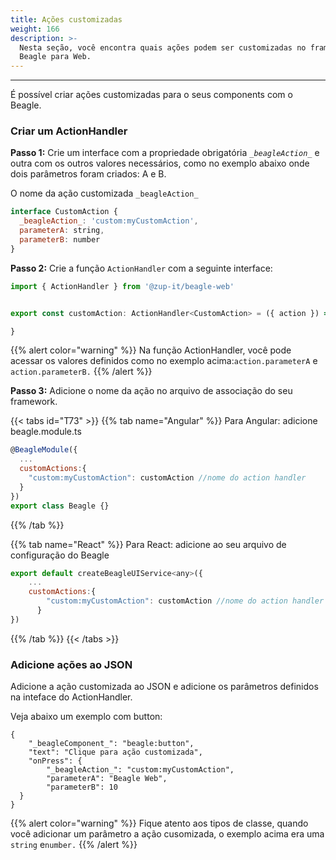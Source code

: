 ```yaml
---
title: Ações customizadas
weight: 166
description: >-
  Nesta seção, você encontra quais ações podem ser customizadas no framework do
  Beagle para Web.
---
```


---

É possível criar ações customizadas para o seus components com o Beagle.

### Criar um ActionHandler

**Passo 1:** Crie um interface com a propriedade obrigatória _`_beagleAction_`_ e outra com os  outros valores necessários, como no exemplo abaixo onde dois parâmetros foram criados: A e B.

O nome da ação customizada `_beagleAction_`

```javascript
interface CustomAction {
  _beagleAction_: 'custom:myCustomAction',
  parameterA: string,
  parameterB: number
}
```

**Passo 2:** Crie a função `ActionHandler` com a seguinte interface:

```javascript
import { ActionHandler } from '@zup-it/beagle-web'


export const customAction: ActionHandler<CustomAction> = ({ action }) => {

}
```

{{% alert color="warning" %}}
Na função ActionHandler, você pode acessar os valores definidos como no exemplo acima:`action.parameterA` e `action.parameterB.`
{{% /alert %}}

**Passo 3:** Adicione o nome da ação no arquivo de associação do seu framework. 

{{< tabs id="T73" >}}
{{% tab name="Angular" %}}
Para Angular: adicione beagle.module.ts

```javascript
@BeagleModule({
  ...
  customActions:{
    "custom:myCustomAction": customAction //nome do action handler
  }
})
export class Beagle {}
```
{{% /tab %}}

{{% tab name="React" %}}
Para React: adicione ao seu arquivo de configuração do Beagle 

```javascript
export default createBeagleUIService<any>({
    ...
    customActions:{
        "custom:myCustomAction": customAction //nome do action handler
      }
})

```
{{% /tab %}}
{{< /tabs >}}

### Adicione ações ao JSON 

Adicione a ação customizada ao JSON e adicione os parâmetros definidos na inteface do ActionHandler. 

Veja abaixo um exemplo com button: 

```text
{
    "_beagleComponent_": "beagle:button",
    "text": "Clique para ação customizada",
    "onPress": {
        "_beagleAction_": "custom:myCustomAction",
        "parameterA": "Beagle Web",
        "parameterB": 10
  }
}
```

{{% alert color="warning" %}}
Fique atento aos tipos de classe, quando você adicionar um parâmetro a ação cusomizada, o exemplo acima era uma `string` e`number.` 
{{% /alert %}}
